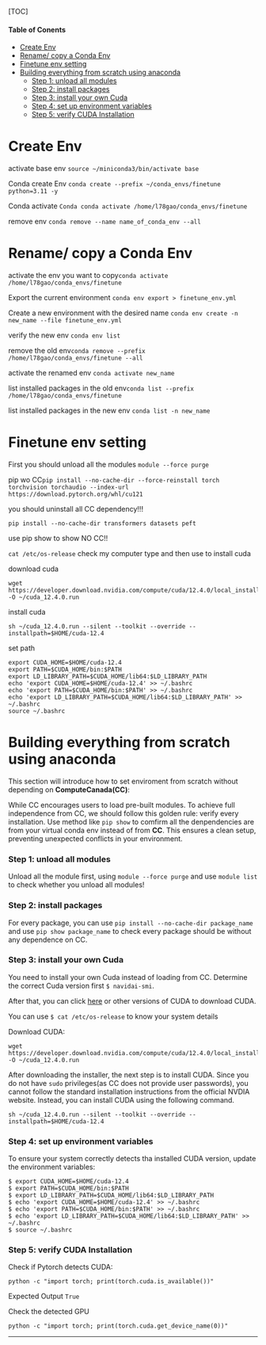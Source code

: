 [TOC]

#### Table of Conents

- [Create Env](#create-env)
- [Rename/ copy a Conda Env](#rename-copy-a-conda-env)
- [Finetune env setting](#finetune-env-setting)
- [Building everything from scratch using anaconda](#building-everything-from-scratch-using-anaconda)
  - [Step 1: unload all modules](#step-1-unload-all-modules)
  - [Step 2: install packages](#step-2-install-packages)
  - [Step 3: install your own Cuda](#step-3-install-your-own-cuda)
  - [Step 4: set up environment variables](#step-4-set-up-environment-variables)
  - [Step 5: verify CUDA Installation](#step-5-verify-cuda-installation)

# Create Env

activate base env `source ~/miniconda3/bin/activate base`

Conda create Env `conda create --prefix ~/conda_envs/finetune python=3.11 -y`

Conda activate `Conda conda activate /home/l78gao/conda_envs/finetune`

remove env `conda remove --name name_of_conda_env --all`

# Rename/ copy a Conda Env

activate the env you want to copy`conda activate /home/l78gao/conda_envs/finetune`

Export the current environment `conda env export > finetune_env.yml`

Create a new environment with the desired name `conda env create -n new_name --file finetune_env.yml`

verify the new env `conda env list`

remove the old env`conda remove --prefix /home/l78gao/conda_envs/finetune --all`

activate the renamed env `conda activate new_name`

list installed packages in the old env`conda list --prefix /home/l78gao/conda_envs/finetune`

list installed packages in the new env `conda list -n new_name`

# Finetune env setting

First you should unload all the modules `module --force purge`

pip wo CC`pip install --no-cache-dir --force-reinstall torch torchvision torchaudio --index-url https://download.pytorch.org/whl/cu121`

you should uninstall all CC dependency!!!

`pip install --no-cache-dir transformers datasets peft`

use pip show to show NO CC!!

`cat /etc/os-release` check my computer type and then use to install cuda

download cuda

```
wget https://developer.download.nvidia.com/compute/cuda/12.4.0/local_installers/cuda_12.4.0_550.54.14_linux.run -O ~/cuda_12.4.0.run
```

install cuda

```
sh ~/cuda_12.4.0.run --silent --toolkit --override --installpath=$HOME/cuda-12.4
```

set path

```
export CUDA_HOME=$HOME/cuda-12.4
export PATH=$CUDA_HOME/bin:$PATH
export LD_LIBRARY_PATH=$CUDA_HOME/lib64:$LD_LIBRARY_PATH
echo 'export CUDA_HOME=$HOME/cuda-12.4' >> ~/.bashrc
echo 'export PATH=$CUDA_HOME/bin:$PATH' >> ~/.bashrc
echo 'export LD_LIBRARY_PATH=$CUDA_HOME/lib64:$LD_LIBRARY_PATH' >> ~/.bashrc
source ~/.bashrc
```

# Building everything from scratch using anaconda

This section will introduce how to set enviroment from scratch without depending on **ComputeCanada(CC)**:

While CC encourages users to load pre-built modules. To achieve full independence from CC, we should follow this golden rule: verify every installation. Use method like `pip show` to comfirm all the denpendencies are from your virtual conda env instead of from **CC**. This ensures a clean setup, preventing unexpected conflicts in your environment.

### Step 1: unload all modules

Unload all the module first, using `module --force purge` and use `module list` to check whether you unload all modules!

### Step 2: install packages

For every package, you can use `pip install --no-cache-dir package_name` and use `pip show package_name` to check every package should be without any dependence on CC.

### Step 3: install your own Cuda

You need to install your own Cuda instead of loading from CC.
Determine the correct Cuda version first `$ navidai-smi`.

After that, you can click [here](https://developer.nvidia.com/cuda-12-4-0-download-archive?target_os=Linux) or other versions of CUDA to download CUDA.

You can use `$ cat /etc/os-release` to know your system details

Download CUDA:

```
wget https://developer.download.nvidia.com/compute/cuda/12.4.0/local_installers/cuda_12.4.0_550.54.14_linux.run -O ~/cuda_12.4.0.run
```

After downloading the installer, the next step is to install CUDA. Since you do not have `sudo` privileges(as CC does not provide user passwords), you cannot follow the standard installation instructions from the official NVDIA website. Instead, you can install CUDA using the following command.

```
sh ~/cuda_12.4.0.run --silent --toolkit --override --installpath=$HOME/cuda-12.4
```

### Step 4: set up environment variables

To ensure your system correctly detects tha installed CUDA version, update the environment variables:

```
$ export CUDA_HOME=$HOME/cuda-12.4
$ export PATH=$CUDA_HOME/bin:$PATH
$ export LD_LIBRARY_PATH=$CUDA_HOME/lib64:$LD_LIBRARY_PATH
$ echo 'export CUDA_HOME=$HOME/cuda-12.4' >> ~/.bashrc
$ echo 'export PATH=$CUDA_HOME/bin:$PATH' >> ~/.bashrc
$ echo 'export LD_LIBRARY_PATH=$CUDA_HOME/lib64:$LD_LIBRARY_PATH' >> ~/.bashrc
$ source ~/.bashrc
```

### Step 5: verify CUDA Installation

Check if Pytorch detects CUDA:

```
python -c "import torch; print(torch.cuda.is_available())"
```

Expected Output `True`

Check the detected GPU

```
python -c "import torch; print(torch.cuda.get_device_name(0))"

```

---
